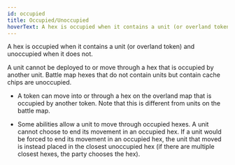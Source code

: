 ```yaml
---
id: occupied
title: Occupied/Unoccupied
hoverText: A hex is occupied when it contains a unit (or overland token) and unoccupied when it does not.
---
```


A hex is occupied when it contains a unit (or overland token) and unoccupied when it does not.

A unit cannot be deployed to or move through a hex that is occupied by another unit. Battle map hexes that do not contain units but contain cache chips are unoccupied.

- A token can move into or through a hex on the overland map that is occupied by another token.
  Note that this is different from units on the battle map.

- Some abilities allow a unit to move through occupied hexes.
  A unit cannot choose to end its movement in an occupied hex.
  If a unit would be forced to end its movement in an occupied hex, the unit that moved is instead placed in the closest unoccupied hex (if
  there are multiple closest hexes, the party chooses the hex).
